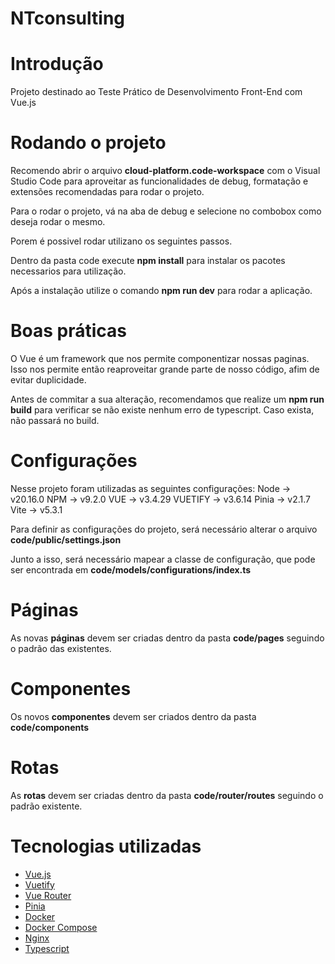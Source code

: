 # NTconsulting

# Introdução

Projeto destinado ao Teste Prático de Desenvolvimento Front-End com Vue.js

# Rodando o projeto 

Recomendo abrir o arquivo **cloud-platform.code-workspace** com o Visual Studio Code para aproveitar as funcionalidades de debug, formatação e extensões recomendadas para rodar o projeto. 

Para o rodar o projeto, vá na aba de debug e selecione no combobox como deseja rodar  o mesmo. 

Porem é possivel rodar utilizano os seguintes passos. 
    
Dentro da pasta code execute **npm install** para instalar os pacotes necessarios para utilização.

Após a instalação utilize o comando **npm run dev** para rodar a aplicação. 

# Boas práticas

O Vue é um framework que nos permite componentizar nossas paginas. Isso nos permite então reaproveitar grande parte de nosso código, afim de evitar duplicidade. 

Antes de commitar a sua alteração, recomendamos que realize um **npm run build** para verificar se não existe nenhum erro de typescript. Caso exista, não passará no build.

# Configurações

Nesse projeto foram utilizadas as seguintes configurações:
    Node    -> v20.16.0
    NPM     -> v9.2.0
    VUE     -> v3.4.29
    VUETIFY -> v3.6.14
    Pinia   -> v2.1.7
    Vite    -> v5.3.1

Para definir as configurações do projeto, será necessário alterar o arquivo **code/public/settings.json**

Junto a isso, será necessário mapear a classe de configuração, que pode ser encontrada em **code/models/configurations/index.ts**

# Páginas

As novas **páginas** devem ser criadas dentro da pasta **code/pages** seguindo o padrão das existentes. 

# Componentes

Os novos **componentes** devem ser criados dentro da pasta **code/components**

# Rotas 

As **rotas** devem ser criadas dentro da pasta **code/router/routes** seguindo o padrão existente. 


# Tecnologias utilizadas

* [Vue.js](https://vuejs.org/)
* [Vuetify](https://next.vuetifyjs.com/)
* [Vue Router](https://router.vuejs.org/)
* [Pinia](https://pinia.esm.dev/)
* [Docker]( https://docker.com/ )
* [Docker Compose]( https://docs.docker.com/compose/ )
* [Nginx]( https://www.nginx.com/ )
* [Typescript]( https://www.typescriptlang.org/ )
